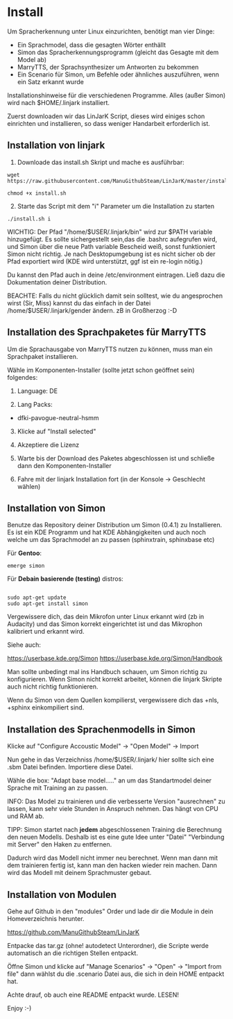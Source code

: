 Install
========

Um Spracherkennung unter Linux einzurichten, benötigt man vier Dinge:

- Ein Sprachmodel, dass die gesagten Wörter enthällt
- Simon das Spracherkennungsprogramm (gleicht das Gesagte mit dem Model ab)
- MarryTTS, der Sprachsynthesizer um Antworten zu bekommen
- Ein Scenario für Simon, um Befehle oder ähnliches auszuführen, wenn ein Satz erkannt wurde

Installationshinweise für die verschiedenen Programme. Alles (außer Simon) wird nach $HOME/.linjark installiert.

Zuerst downloaden wir das LinJarK Script, dieses wird einiges schon einrichten und installieren, so dass weniger Handarbeit erforderlich ist.

Installation von linjark
------------------------

1. Downloade das install.sh Skript und mache es ausführbar:
```
wget https://raw.githubusercontent.com/ManuGithubSteam/LinJarK/master/install.sh

chmod +x install.sh
```
2. Starte das Script mit dem "i" Parameter um die Installation zu starten
```
./install.sh i
```

WICHTIG: Der Pfad "/home/$USER/.linjark/bin" wird zur $PATH variable hinzugefügt. Es sollte sichergestellt sein,das die .bashrc aufegrufen wird, und Simon über die neue Path variable Bescheid weiß, sonst funktioniert Simon nicht richtig.
Je nach Desktopumgebung ist es nicht sicher ob der Pfad exportiert wird (KDE wird unterstützt, ggf ist ein re-login nötig.)

Du kannst den Pfad auch in deine /etc/environment eintragen. Ließ dazu die Dokumentation deiner Distribution.

BEACHTE: Falls du nicht glücklich damit sein solltest, wie du angesprochen wirst (Sir, Miss) kannst du das einfach in der Datei /home/$USER/.linjark/gender ändern. zB in Großherzog :-D

Installation des Sprachpaketes für MarryTTS
-------------------------------------------

Um die Sprachausgabe von MarryTTS nutzen zu können, muss man ein Sprachpaket installieren.

Wähle im Komponenten-Installer (sollte jetzt schon geöffnet sein) folgendes:

1. Language: DE

2. Lang Packs:

 - dfki-pavogue-neutral-hsmm
 
3. Klicke auf "Install selected"

4. Akzeptiere die Lizenz

5. Warte bis der Download des Paketes abgeschlossen ist und schließe dann den Komponenten-Installer

6. Fahre mit der linjark Installation fort (in der Konsole -> Geschlecht wählen)

Installation von Simon
----------------------

Benutze das Repository deiner Distribution um Simon (0.4.1) zu Installieren. Es ist ein KDE Programm und hat KDE Abhängigkeiten und auch noch welche um das Sprachmodel an zu passen (sphinxtrain, sphinxbase etc)

Für __Gentoo__:
```
emerge simon
```

Für __Debain basierende (testing)__ distros:

```

sudo apt-get update
sudo apt-get install simon
```

Vergewissere dich, das dein Mikrofon unter Linux erkannt wird (zb in Audacity) und das Simon korrekt eingerichtet ist und das Mikrophon kalibriert und erkannt wird.

Siehe auch: 

https://userbase.kde.org/Simon
https://userbase.kde.org/Simon/Handbook

Man sollte unbedingt mal ins Handbuch schauen, um Simon richtig zu konfigurieren. Wenn Simon nicht korrekt arbeitet, können die linjark Skripte auch nicht richtig funktionieren.

Wenn du Simon von dem Quellen kompilierst, vergewissere dich das +nls, +sphinx einkompiliert sind.

Installation des Sprachenmodells in Simon
---------------------------------

Klicke auf "Configure Accoustic Model" -> "Open Model" -> Import

Nun gehe in das Verzeichniss /home/$USER/.linjark/ hier sollte sich eine .sbm Datei befinden. Importiere diese Datei.

Wähle die box: "Adapt base model....." an um das Standartmodel deiner Sprache mit Training an zu passen.

INFO: Das Model zu trainieren und die verbesserte Version "ausrechnen"  zu lassen, kann sehr viele Stunden in Anspruch nehmen. Das hängt von CPU und RAM ab.

TIPP: Simon startet nach __jedem__ abgeschlossenen Training die Berechnung den neuen Modells. Deshalb ist es eine gute Idee unter "Datei" "Verbindung mit Server" den Haken zu entfernen. 

Dadurch wird das Modell nicht immer neu berechnet. 
Wenn man dann mit dem trainieren fertig ist, kann man den hacken wieder rein machen. Dann wird das Modell mit deinem Sprachmuster gebaut.

Installation von Modulen
------------------------

Gehe auf Github in den "modules" Order und lade dir die Module in dein Homeverzeichnis herunter.

https://github.com/ManuGithubSteam/LinJarK

Entpacke das tar.gz (ohne! autodetect Unterordner), die Scripte werde automatisch an die richtigen Stellen entpackt.

Öffne Simon und klicke auf "Manage Scenarios" -> "Open" -> "Import from file" dann wählst du die .scenario Datei aus, die sich in dein HOME entpackt hat.

Achte drauf, ob auch eine README entpackt wurde. LESEN!


Enjoy :-)